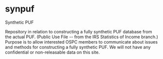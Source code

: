 # synpuf
Synthetic PUF

Repository in relation to constructing a fully synthetic PUF database from the actual PUF. (Public Use File -- from the IRS Statistics of Income branch.) Purpose is to allow interested OSPC members to communicate about issues and methods for constructing a fully synthetic PUF. We will not have any confidential or non-releasable data on this site.




